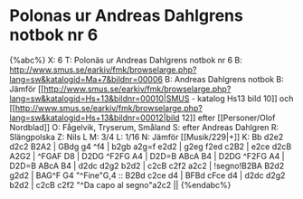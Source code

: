 # Polonas ur Andreas Dahlgrens notbok nr 6

{%abc%}
X: 6
T: Polonäs ur Andreas Dahlgrens notbok nr 6
B: http://www.smus.se/earkiv/fmk/browselarge.php?lang=sw&katalogid=Ma+7&bildnr=00006
B: Andreas Dahlgrens notbok
B: Jämför [[http://www.smus.se/earkiv/fmk/browselarge.php?lang=sw&katalogid=Hs+13&bildnr=00010|SMUS - katalog Hs13 bild 10]] och [[http://www.smus.se/earkiv/fmk/browselarge.php?lang=sw&katalogid=Hs+13&bildnr=00012|bild 12]] efter [[Personer/Olof Nordblad]]
O: Fågelvik, Tryserum, Småland
S: efter Andreas Dahlgren
R: Slängpolska
Z: Nils L
M: 3/4
L: 1/16
N: Jämför [[Musik/229|+]]
K: Bb
d2e2 d2c2 B2A2 | GBdg g4 ^f4 | b2gb a2g=f e2d2 | g2eg f2ed c2B2 |
e2ce d2cB A2G2 | ^FGAF D8 | D2DG ^F2FG A4 | D2D=B ABcA B4 |
D2DG ^F2FG A4 | D2D=B ABcA B4 | d2dc d2g2 b2d2 | c2cB c2f2 a2c2 |
!segno!B2BA B2d2 g2d2 | BAG^F G4 "^Fine"G,4 :: B2Bd c2ce d4 | BFBd cFce d4 |
d2dc d2g2 b2d2 | c2cB c2f2 "^Da capo al segno"a2c2 ||
{%endabc%}
